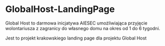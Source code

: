 GlobalHost-LandingPage
======================
Global Host to darmowa inicjatywa AIESEC umożliwiająca przyjęcie wolontariusza z zagranicy do własnego domu na okres od 1 do 6 tygodni. 

Jest to projekt krakowskiego landing page dla projektu Global Host


